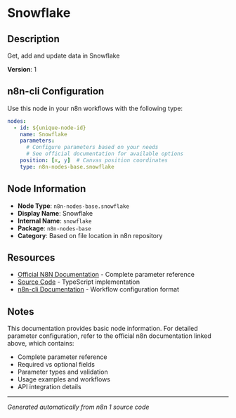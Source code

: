 # Snowflake

## Description

Get, add and update data in Snowflake

**Version**: 1

## n8n-cli Configuration

Use this node in your n8n workflows with the following type:

```yaml
nodes:
  - id: ${unique-node-id}
    name: Snowflake
    parameters:
      # Configure parameters based on your needs
      # See official documentation for available options
    position: [x, y]  # Canvas position coordinates
    type: n8n-nodes-base.snowflake
```

## Node Information

- **Node Type**: `n8n-nodes-base.snowflake`
- **Display Name**: Snowflake
- **Internal Name**: `snowflake`
- **Package**: `n8n-nodes-base`
- **Category**: Based on file location in n8n repository

## Resources

- [Official N8N Documentation](https://docs.n8n.io/integrations/builtin/app-nodes/n8n-nodes-base.snowflake/) - Complete parameter reference
- [Source Code](https://github.com/n8n-io/n8n/blob/master/packages/nodes-base/nodes/Snowflake/Snowflake.node.ts) - TypeScript implementation
- [n8n-cli Documentation](https://github.com/edenreich/n8n-cli) - Workflow configuration format

## Notes

This documentation provides basic node information. For detailed parameter configuration, 
refer to the official n8n documentation linked above, which contains:

- Complete parameter reference
- Required vs optional fields
- Parameter types and validation
- Usage examples and workflows
- API integration details

---
*Generated automatically from n8n 1 source code*
